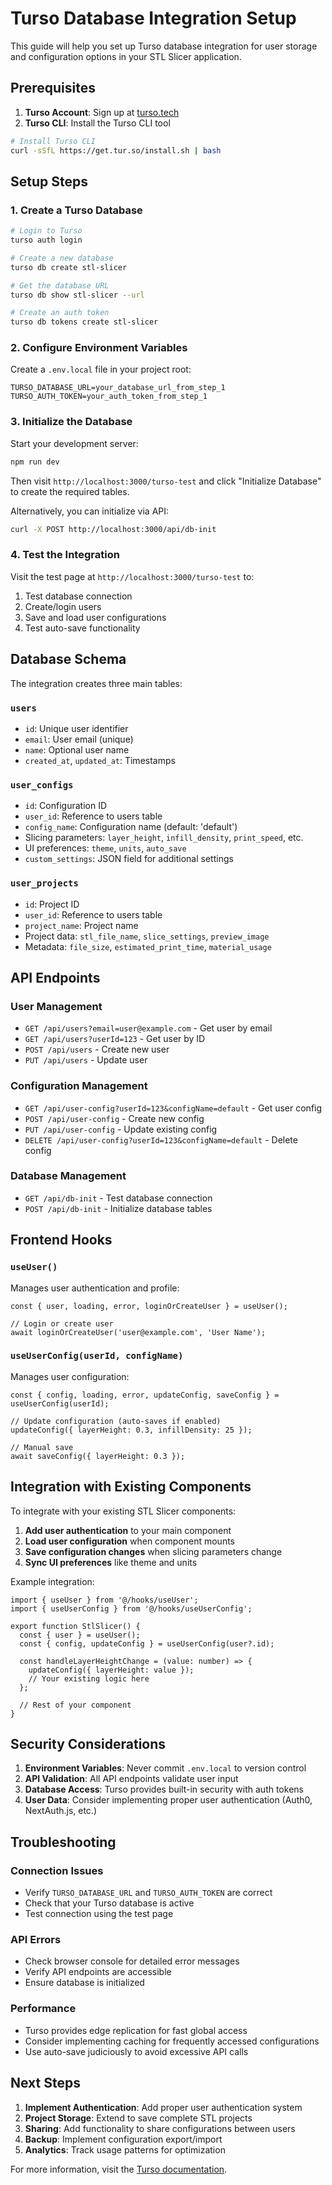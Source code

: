 # Turso Database Integration Setup

This guide will help you set up Turso database integration for user storage and configuration options in your STL Slicer application.

## Prerequisites

1. **Turso Account**: Sign up at [turso.tech](https://turso.tech)
2. **Turso CLI**: Install the Turso CLI tool

```bash
# Install Turso CLI
curl -sSfL https://get.tur.so/install.sh | bash
```

## Setup Steps

### 1. Create a Turso Database

```bash
# Login to Turso
turso auth login

# Create a new database
turso db create stl-slicer

# Get the database URL
turso db show stl-slicer --url

# Create an auth token
turso db tokens create stl-slicer
```

### 2. Configure Environment Variables

Create a `.env.local` file in your project root:

```env
TURSO_DATABASE_URL=your_database_url_from_step_1
TURSO_AUTH_TOKEN=your_auth_token_from_step_1
```

### 3. Initialize the Database

Start your development server:

```bash
npm run dev
```

Then visit `http://localhost:3000/turso-test` and click "Initialize Database" to create the required tables.

Alternatively, you can initialize via API:

```bash
curl -X POST http://localhost:3000/api/db-init
```

### 4. Test the Integration

Visit the test page at `http://localhost:3000/turso-test` to:

1. Test database connection
2. Create/login users
3. Save and load user configurations
4. Test auto-save functionality

## Database Schema

The integration creates three main tables:

### `users`
- `id`: Unique user identifier
- `email`: User email (unique)
- `name`: Optional user name
- `created_at`, `updated_at`: Timestamps

### `user_configs`
- `id`: Configuration ID
- `user_id`: Reference to users table
- `config_name`: Configuration name (default: 'default')
- Slicing parameters: `layer_height`, `infill_density`, `print_speed`, etc.
- UI preferences: `theme`, `units`, `auto_save`
- `custom_settings`: JSON field for additional settings

### `user_projects`
- `id`: Project ID
- `user_id`: Reference to users table
- `project_name`: Project name
- Project data: `stl_file_name`, `slice_settings`, `preview_image`
- Metadata: `file_size`, `estimated_print_time`, `material_usage`

## API Endpoints

### User Management
- `GET /api/users?email=user@example.com` - Get user by email
- `GET /api/users?userId=123` - Get user by ID
- `POST /api/users` - Create new user
- `PUT /api/users` - Update user

### Configuration Management
- `GET /api/user-config?userId=123&configName=default` - Get user config
- `POST /api/user-config` - Create new config
- `PUT /api/user-config` - Update existing config
- `DELETE /api/user-config?userId=123&configName=default` - Delete config

### Database Management
- `GET /api/db-init` - Test database connection
- `POST /api/db-init` - Initialize database tables

## Frontend Hooks

### `useUser()`
Manages user authentication and profile:

```tsx
const { user, loading, error, loginOrCreateUser } = useUser();

// Login or create user
await loginOrCreateUser('user@example.com', 'User Name');
```

### `useUserConfig(userId, configName)`
Manages user configuration:

```tsx
const { config, loading, error, updateConfig, saveConfig } = useUserConfig(userId);

// Update configuration (auto-saves if enabled)
updateConfig({ layerHeight: 0.3, infillDensity: 25 });

// Manual save
await saveConfig({ layerHeight: 0.3 });
```

## Integration with Existing Components

To integrate with your existing STL Slicer components:

1. **Add user authentication** to your main component
2. **Load user configuration** when component mounts
3. **Save configuration changes** when slicing parameters change
4. **Sync UI preferences** like theme and units

Example integration:

```tsx
import { useUser } from '@/hooks/useUser';
import { useUserConfig } from '@/hooks/useUserConfig';

export function StlSlicer() {
  const { user } = useUser();
  const { config, updateConfig } = useUserConfig(user?.id);

  const handleLayerHeightChange = (value: number) => {
    updateConfig({ layerHeight: value });
    // Your existing logic here
  };

  // Rest of your component
}
```

## Security Considerations

1. **Environment Variables**: Never commit `.env.local` to version control
2. **API Validation**: All API endpoints validate user input
3. **Database Access**: Turso provides built-in security with auth tokens
4. **User Data**: Consider implementing proper user authentication (Auth0, NextAuth.js, etc.)

## Troubleshooting

### Connection Issues
- Verify `TURSO_DATABASE_URL` and `TURSO_AUTH_TOKEN` are correct
- Check that your Turso database is active
- Test connection using the test page

### API Errors
- Check browser console for detailed error messages
- Verify API endpoints are accessible
- Ensure database is initialized

### Performance
- Turso provides edge replication for fast global access
- Consider implementing caching for frequently accessed configurations
- Use auto-save judiciously to avoid excessive API calls

## Next Steps

1. **Implement Authentication**: Add proper user authentication system
2. **Project Storage**: Extend to save complete STL projects
3. **Sharing**: Add functionality to share configurations between users
4. **Backup**: Implement configuration export/import
5. **Analytics**: Track usage patterns for optimization

For more information, visit the [Turso documentation](https://docs.turso.tech/).
